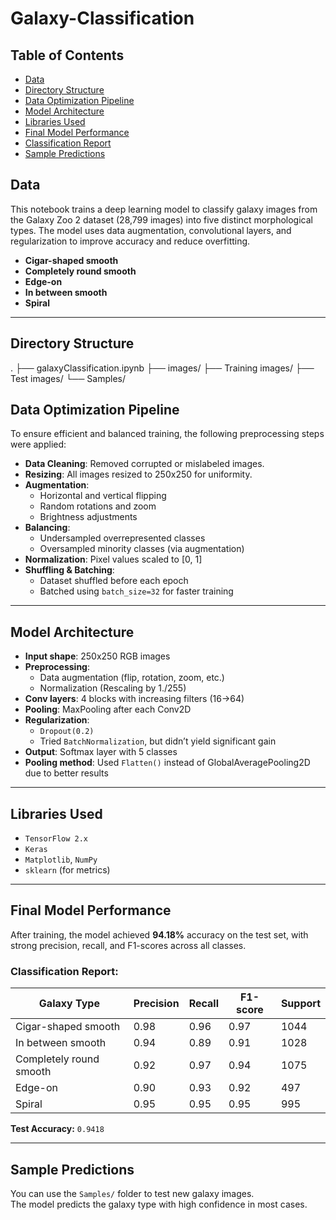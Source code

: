 # Galaxy-Classification


## Table of Contents
- [Data](#-data)
- [Directory Structure](#-directory-structure)
- [Data Optimization Pipeline](#-data-optimization-pipeline)
- [Model Architecture](#-model-architecture)
- [Libraries Used](#-libraries-used)
- [Final Model Performance](#-final-model-performance)
- [Classification Report](#-classification-report)
- [Sample Predictions](#-sample-predictions)


## Data

This notebook trains a deep learning model to classify galaxy images from the Galaxy Zoo 2 dataset (28,799 images) into five distinct morphological types. The model uses data augmentation, convolutional layers, and regularization to improve accuracy and reduce overfitting.

- **Cigar-shaped smooth**
- **Completely round smooth**
- **Edge-on**
- **In between smooth**
- **Spiral**

---

## Directory Structure
.
├── galaxyClassification.ipynb
├── images/
├── Training images/
├── Test images/
└── Samples/

## Data Optimization Pipeline

To ensure efficient and balanced training, the following preprocessing steps were applied:

- **Data Cleaning**: Removed corrupted or mislabeled images.
- **Resizing**: All images resized to 250x250 for uniformity.
- **Augmentation**:
    - Horizontal and vertical flipping
    - Random rotations and zoom
    - Brightness adjustments
- **Balancing**:
    - Undersampled overrepresented classes
    - Oversampled minority classes (via augmentation)
- **Normalization**: Pixel values scaled to [0, 1]
- **Shuffling & Batching**:
    - Dataset shuffled before each epoch
    - Batched using `batch_size=32` for faster training


---

## Model Architecture

- **Input shape**: 250x250 RGB images
- **Preprocessing**:
  - Data augmentation (flip, rotation, zoom, etc.)
  - Normalization (Rescaling by 1./255)
- **Conv layers**: 4 blocks with increasing filters (16→64)
- **Pooling**: MaxPooling after each Conv2D
- **Regularization**:
  - `Dropout(0.2)`
  - Tried `BatchNormalization`, but didn’t yield significant gain
- **Output**: Softmax layer with 5 classes
- **Pooling method**: Used `Flatten()` instead of GlobalAveragePooling2D due to better results


---

## Libraries Used

- `TensorFlow 2.x`
- `Keras`
- `Matplotlib`, `NumPy`
- `sklearn` (for metrics)

---


## Final Model Performance

After training, the model achieved **94.18%** accuracy on the test set, with strong precision, recall, and F1-scores across all classes.

### Classification Report:

| Galaxy Type               | Precision | Recall | F1-score | Support |
|---------------------------|-----------|--------|----------|---------|
| Cigar-shaped smooth       | 0.98      | 0.96   | 0.97     | 1044    |
| In between smooth         | 0.94      | 0.89   | 0.91     | 1028    |
| Completely round smooth   | 0.92      | 0.97   | 0.94     | 1075    |
| Edge-on                   | 0.90      | 0.93   | 0.92     | 497     |
| Spiral                    | 0.95      | 0.95   | 0.95     | 995     |

**Test Accuracy:** `0.9418`

---
## Sample Predictions

You can use the `Samples/` folder to test new galaxy images.  
The model predicts the galaxy type with high confidence in most cases.




